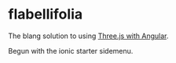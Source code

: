 # flabellifolia


The blang solution to using [Three.js with Angular](https://stackoverflow.com/questions/40273300/angular-cli-threejs).

Begun with the ionic starter sidemenu.
